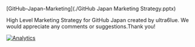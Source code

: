 [GitHub-Japan-Marketing](./GitHub Japan Marketing Strategy.pptx)

High Level Marketing Strategy for GitHub Japan created by ultra6lue.
We would appreciate any comments or suggestions.Thank you!

<!-- ga beacon -->
[![Analytics](https://ga-beacon.appspot.com/UA-96198072-3/souebina.github.io/GitHub-Japan-Marketing-Plan/?pixel)](https://github.com/igrigorik/ga-beacon)
